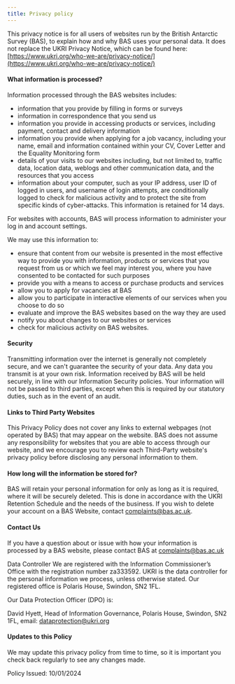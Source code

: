 ```yaml
---
title: Privacy policy
---
```


This privacy notice is for all users of websites run by the British Antarctic Survey (BAS), to explain how and why BAS uses your personal data. It does not replace the UKRI Privacy Notice, which can be found here: [https://www.ukri.org/who-we-are/privacy-notice/](https://www.ukri.org/who-we-are/privacy-notice/)

#### What information is processed?

Information processed through the BAS websites includes:

* information that you provide by filling in forms or surveys
* information in correspondence that you send us
* information you provide in accessing products or services, including payment, contact and delivery information
* information you provide when applying for a job vacancy, including your name, email and information contained within your CV, Cover Letter and the Equality Monitoring form
* details of your visits to our websites including, but not limited to, traffic data, location data, weblogs and other communication data, and the resources that you access
* information about your computer, such as your IP address, user ID of logged in users, and username of login attempts, are conditionally logged to check for malicious activity and to protect the site from specific kinds of cyber-attacks. This information is retained for 14 days.

For websites with accounts, BAS will process information to administer your log in and account settings.

We may use this information to:

* ensure that content from our website is presented in the most effective way to provide you with information, products or services that you request from us or which we feel may interest you, where you have consented to be contacted for such purposes
* provide you with a means to access or purchase products and services
* allow you to apply for vacancies at BAS
* allow you to participate in interactive elements of our services when you choose to do so
* evaluate and improve the BAS websites based on the way they are used
* notify you about changes to our websites or services
* check for malicious activity on BAS websites.

#### Security

Transmitting information over the internet is generally not completely secure, and we can't guarantee the security of your data. Any data you transmit is at your own risk. Information received by BAS will be held securely, in line with our Information Security policies. Your information will not be passed to third parties, except when this is required by our statutory duties, such as in the event of an audit.

#### Links to Third Party Websites

This Privacy Policy does not cover any links to external webpages (not operated by BAS) that may appear on the website. BAS does not assume any responsibility for websites that you are able to access through our website, and we encourage you to review each Third-Party website's privacy policy before disclosing any personal information to them.

#### How long will the information be stored for?

BAS will retain your personal information for only as long as it is required, where it will be securely deleted. This is done in accordance with the UKRI Retention Schedule and the needs of the business. If you wish to delete your account on a BAS Website, contact complaints@bas.ac.uk.

#### Contact Us

If you have a question about or issue with how your information is processed by a BAS website, please contact BAS at complaints@bas.ac.uk

Data Controller We are registered with the Information Commissioner’s Office with the registration number za333592. UKRI is the data controller for the personal information we process, unless otherwise stated. Our registered office is Polaris House, Swindon, SN2 1FL.

Our Data Protection Officer (DPO) is:

David Hyett, Head of Information Governance, Polaris House, Swindon, SN2 1FL, email: dataprotection@ukri.org

#### Updates to this Policy

We may update this privacy policy from time to time, so it is important you check back regularly to see any changes made.

Policy Issued: 10/01/2024